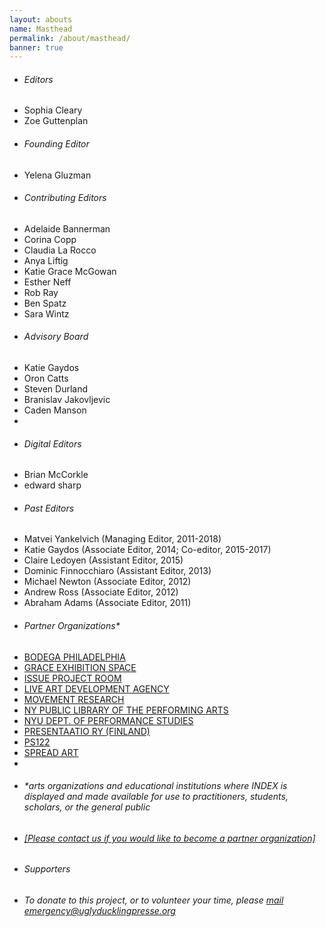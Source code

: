 ```yaml
---
layout: abouts
name: Masthead
permalink: /about/masthead/
banner: true
---
```


<div class="intro">
  <div class="row">
    <ul class="col s12 m4 l3 collection with-header">
      <li class="collection-header"><h6>Editors</h6></li>
      <li class="collection-item">Sophia Cleary</li>
      <li class="collection-item">Zoe Guttenplan</li>
    </ul>
    <ul class="col s12 m4 l3 collection with-header">
      <li class="collection-header"><h6>Founding Editor</h6></li>
      <li class="collection-item">Yelena Gluzman</li>
    </ul>    
  </div>
  <div class="row">
    <ul class="col s12 m4 l3 collection with-header">
      <li class="collection-header"><h6>Contributing Editors</h6></li>
      <li class="collection-item">Adelaide Bannerman</li>
      <li class="collection-item">Corina Copp</li>
      <li class="collection-item">Claudia La Rocco</li>
      <li class="collection-item">Anya Liftig</li>
      <li class="collection-item">Katie Grace McGowan</li>
      <li class="collection-item">Esther Neff</li>
      <li class="collection-item">Rob Ray</li>
      <li class="collection-item">Ben Spatz</li>
      <li class="collection-item">Sara Wintz</li>
    </ul>
    <ul class="col s12 m4 l3 collection with-header">
      <li class="collection-header"><h6>Advisory Board</h6></li>
      <li class="collection-item">Katie Gaydos</li>
      <li class="collection-item">Oron Catts</li>
      <li class="collection-item">Steven Durland</li>
      <li class="collection-item">Branislav Jakovljevic</li>
      <li class="collection-item">Caden Manson</li>
      <li class="collection-item">&nbsp;</li>
      <li class="collection-header"><h6>Digital Editors</h6></li>
      <li class="collection-item">Brian McCorkle</li>
      <li class="collection-item">edward sharp</li>
    </ul>
  </div>
  <div class="row">
    <ul class="col s12 m6 collection with-header">
      <li class="collection-header"><h6>Past Editors</h6></li>
      <li class="collection-item">Matvei Yankelvich (Managing Editor, 2011-2018)</li>
      <li class="collection-item">Katie Gaydos (Associate Editor, 2014; Co-editor, 2015-2017)</li>
      <li class="collection-item">Claire Ledoyen (Assistant Editor, 2015)</li>
      <li class="collection-item">Dominic Finnocchiaro (Assistant Editor, 2013)</li>
      <li class="collection-item">Michael Newton (Associate Editor, 2012)</li>
      <li class="collection-item">Andrew Ross (Associate Editor, 2012)</li>
      <li class="collection-item">Abraham Adams (Associate Editor, 2011)</li>
    </ul>
  </div>

  <div class="row">
    <ul class="col s12 m6 collection with-header">
      <li class="collection-header"><h6>Partner Organizations&ast;</h6></li>
      <li class="collection-item"><a href="http://www.bodegaphiladelphia.org/" target='_blank'>BODEGA PHILADELPHIA</a></li>
      <li class="collection-item"><a href="http://www.grace-exhibition-space.com/" target="_blank">GRACE EXHIBITION SPACE</a></li>
      <li class="collection-item"><a href="http://issueprojectroom.org/" target="_blank">ISSUE PROJECT ROOM</a></li>
      <li class="collection-item"><a href="http://www.thisisliveart.co.uk" target="_blank">LIVE ART DEVELOPMENT AGENCY</a></li>
      <li class="collection-item"><a href="http://www.movementresearch.org/" target="_blank">MOVEMENT RESEARCH</a></li>
      <li class="collection-item"><a href="http://www.nypl.org/locations/lpa" target="_blank">NY PUBLIC LIBRARY OF THE PERFORMING ARTS</a></li>
      <li class="collection-item"><a href="http://performance.tisch.nyu.edu/page/program.html" target="_blank">NYU DEPT. OF PERFORMANCE STUDIES</a></li>
      <li class="collection-item"><a href="http://www.presentaatio.org/" target="_blank">PRESENTAATIO RY (FINLAND)</a></li>
      <li class="collection-item"><a href="http://www.ps122.org" target="_blank">PS122</a></li>
      <li class="collection-item"><a href="http://www.spreadart.org/" target="_blank">SPREAD ART</a></li>
      <li class="collection-item">&nbsp;</li>
      <li class="collection-item"><h6>&ast;arts organizations and educational institutions where <em>INDEX</em> is displayed and made available for use to practitioners, students, scholars, or the general public</h6></li>
      <li class="collection-item"><h6><a href="mailto:emergency@uglyducklingpresse.org">[Please contact us if you would like to become a partner organization]</a></h6></li>
    </ul>
  </div>
  <div class="row">
     <ul class="col s12 m6 collection with-header">
       <li class="collection-header"><h6>Supporters</h6></li>
       <li class="collection-item"><h6>To donate to this project, or to volunteer your time, please <a href="mailto:emergency@uglyducklingpresse.org">mail emergency@uglyducklingpresse.org</a></h6></li>
     </ul>
  </div>
</div>
